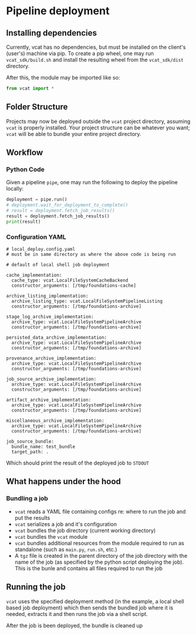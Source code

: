 # Pipeline deployment

## Installing dependencies

Currently, vcat has no dependencies, but must be installed on the client's (user's) machine via pip. To create a pip wheel, one may run `vcat_sdk/build.sh` and install the resulting wheel from the `vcat_sdk/dist` directory.

After this, the module may be imported like so:

 ```python
 from vcat import *
 ```

## Folder Structure

Projects may now be deployed outside the `vcat` project directory, assuming `vcat` is properly installed. Your project structure can be whatever you want; `vcat` will be able to bundle your entire project directory.

## Workflow

### Python Code

Given a pipeline `pipe`, one may run the following to deploy the pipeline locally:

```python
deployment = pipe.run()
# deployment.wait_for_deployment_to_complete()
# result = deployment.fetch_job_results()
result = deployment.fetch_job_results()
print(result)
```

### Configuration YAML

```
# local_deploy.config.yaml
# must be in same directory as where the above code is being run

# default of local shell job deployment

cache_implementation:
  cache_type: vcat.LocalFileSystemCacheBackend
  constructor_arguments: [/tmp/foundations-cache]

archive_listing_implementation:
  archive_listing_type: vcat.LocalFileSystemPipelineListing
  constructor_arguments: [/tmp/foundations-archive]

stage_log_archive_implementation:
  archive_type: vcat.LocalFileSystemPipelineArchive
  constructor_arguments: [/tmp/foundations-archive]

persisted_data_archive_implementation:
  archive_type: vcat.LocalFileSystemPipelineArchive
  constructor_arguments: [/tmp/foundations-archive]

provenance_archive_implementation:
  archive_type: vcat.LocalFileSystemPipelineArchive
  constructor_arguments: [/tmp/foundations-archive]

job_source_archive_implementation:
  archive_type: vcat.LocalFileSystemPipelineArchive
  constructor_arguments: [/tmp/foundations-archive]

artifact_archive_implementation:
  archive_type: vcat.LocalFileSystemPipelineArchive
  constructor_arguments: [/tmp/foundations-archive]

miscellaneous_archive_implementation:
  archive_type: vcat.LocalFileSystemPipelineArchive
  constructor_arguments: [/tmp/foundations-archive]

job_source_bundle:
  bundle_name: test_bundle
  target_path: .

```
Which should print the result of the deployed job to `STDOUT`

## What happens under the hood

### Bundling a job

- `vcat` reads a YAML file containing configs re: where to run the job and put the results
- `vcat` serializes a job and it's configuration
- `vcat` bundles the job directory (current working directory)
- `vcat` bundles the `vcat` module
- `vcat` bundles additional resources from the module required to run as standalone (such as `main.py`, `run.sh`, etc.)
- A `tgz` file is created in the parent directory of the job directory with the name of the job (as specified by the python script deploying the job). This is the bunle and contains all files required to run the job

## Running the job

`vcat` uses the specified deployment method (in the example, a local shell based job deployment) which then sends the bundled job where it is needed, extracts it and then runs the job via a shell script.

After the job is been deployed, the bundle is cleaned up

